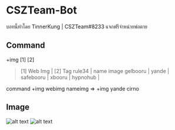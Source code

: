 # CSZTeam-Bot
บอทนี้ทำโดย TinnerKung | CSZTeam#8233
แจกฟรีจำหน่ายพ่อตาย
## Command
+img [1] [2] 
>[1] Web Img | [2] Tag
>rule34      | name image
>gelbooru    |
>yande       | 
>safebooru   |
>xbooru      |
>hypnohub    |

command +img webimg nameimg => +img yande cirno 

## Image
![alt text](https://cszteam.tk/file/file/8a4436c1d95ca1b3e530635eae8808ec/Screenshot%202020-11-12%20090624.png)
![alt text](https://cszteam.tk/file/file/cdb49de31dcd594bc10645bdceed3b20/Screenshot%202020-11-12%20090814.png)
